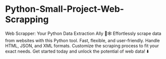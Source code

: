 # Python-Small-Project-Web-Scrapping
Web Scrapper: Your Python Data Extraction Ally 🤖🕸️  Effortlessly scrape data from websites with this Python tool. Fast, flexible, and user-friendly. Handle HTML, JSON, and XML formats. Customize the scraping process to fit your exact needs. Get started today and unlock the potential of web data! ⬇️
